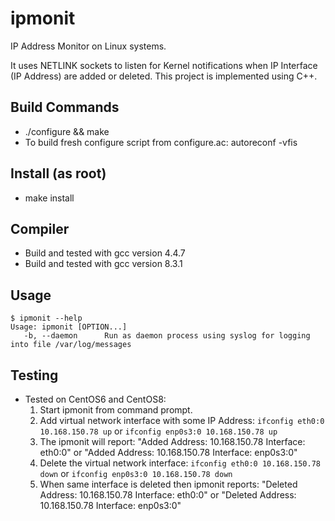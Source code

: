 # ipmonit
IP Address Monitor on Linux systems.

It uses NETLINK sockets to listen for Kernel notifications when IP Interface (IP Address) are added or deleted. This project is implemented using C++.

## Build Commands
* ./configure && make 
* To build fresh configure script from configure.ac: autoreconf -vfis

## Install (as root)
* make install

## Compiler
* Build and tested with gcc version 4.4.7
* Build and tested with gcc version 8.3.1

## Usage
````````````
$ ipmonit --help
Usage: ipmonit [OPTION...]
   -b, --daemon      Run as daemon process using syslog for logging into file /var/log/messages
````````````
## Testing
* Tested on CentOS6 and CentOS8:
   1. Start ipmonit from command prompt.
   2. Add virtual network interface with some IP Address:  `ifconfig eth0:0 10.168.150.78 up` or `ifconfig enp0s3:0 10.168.150.78 up`
   3. The ipmonit will report: "Added Address: 10.168.150.78 Interface: eth0:0" or "Added Address: 10.168.150.78 Interface: enp0s3:0"
   4. Delete the virtual network interface: `ifconfig eth0:0 10.168.150.78 down` or `ifconfig enp0s3:0 10.168.150.78 down`
   5. When same interface is deleted then ipmonit reports: "Deleted Address: 10.168.150.78 Interface: eth0:0" or "Deleted Address: 10.168.150.78 Interface: enp0s3:0"


